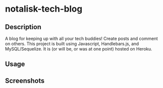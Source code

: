 # notalisk-tech-blog

## Description

A blog for keeping up with all your tech buddies! Create posts and comment on others. This project is built using Javascript, Handlebars.js, and MySQL/Sequelize. It is (or will be, or was at one point) hosted on Heroku.

## Usage

## Screenshots